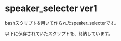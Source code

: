 # speaker_selecter ver1

bashスクリプトを用いて作られたspeaker_selecterです。

以下に保存されていたスクリプトを、格納しています。
[](https://github.com/kudolab/speaker_selecter_archive/tree/main/raspi_backup/pi/Selector)
